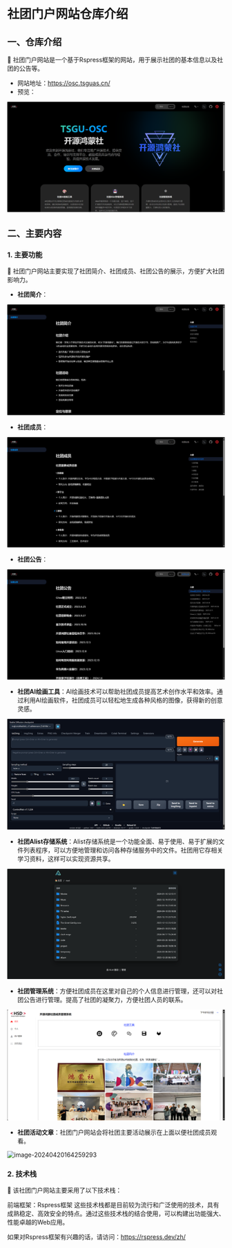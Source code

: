 # 社团门户网站仓库介绍
## 一、仓库介绍
📢 社团门户网站是一个基于Rspress框架的网站，用于展示社团的基本信息以及社团的公告等。

- 网站地址：https://osc.tsguas.cn/
- 预览：

![image-20240420162016450](./img/image-20240420162016450.png)

## 二、主要内容

### 1. 主要功能

🌟 社团门户网站主要实现了社团简介、社团成员、社团公告的展示，方便扩大社团影响力。

- **社团简介**：

![image-20240420172233037](./img/image-20240420172233037.png)

- **社团成员**：

![image-20240420172405023](./img/image-20240420172405023.png)

- **社团公告**：

![image-20240420172620308](./img/image-20240420172620308.png)

- **社团AI绘画工具**：AI绘画技术可以帮助社团成员提高艺术创作水平和效率。通过利用AI绘画软件，社团成员可以轻松地生成各种风格的图像，获得新的创意灵感。

![image-20240420165640075](./img/image-20240420165640075.png)

- **社团Alist存储系统**：Alist存储系统是一个功能全面、易于使用、易于扩展的文件列表程序，可以方便地管理和访问各种存储服务中的文件。社团用它存相关学习资料，这样可以实现资源共享。

![image-20240420171512798](./img/image-20240420171512798.png)

- **社团管理系统**：方便社团成员在这里对自己的个人信息进行管理，还可以对社团公告进行管理。提高了社团的凝聚力，方便社团人员的联系。

![image-20240420171821190](./img/image-20240420171821190.png)

- **社团活动文章**：社团门户网站会将社团主要活动展示在上面以便社团成员观看。

![image-20240420164259293](C:\Users\jimmy\AppData\Roaming\Typora\typora-user-images\image-20240420164259293.png)



### 2. 技术栈
📖 该社团门户网站主要采用了以下技术栈：

前端框架：Rspress框架
这些技术栈都是目前较为流行和广泛使用的技术，具有成熟稳定、高效安全的特点。通过这些技术栈的结合使用，可以构建出功能强大、性能卓越的Web应用。

如果对Rspress框架有兴趣的话，请访问：https://rspress.dev/zh/